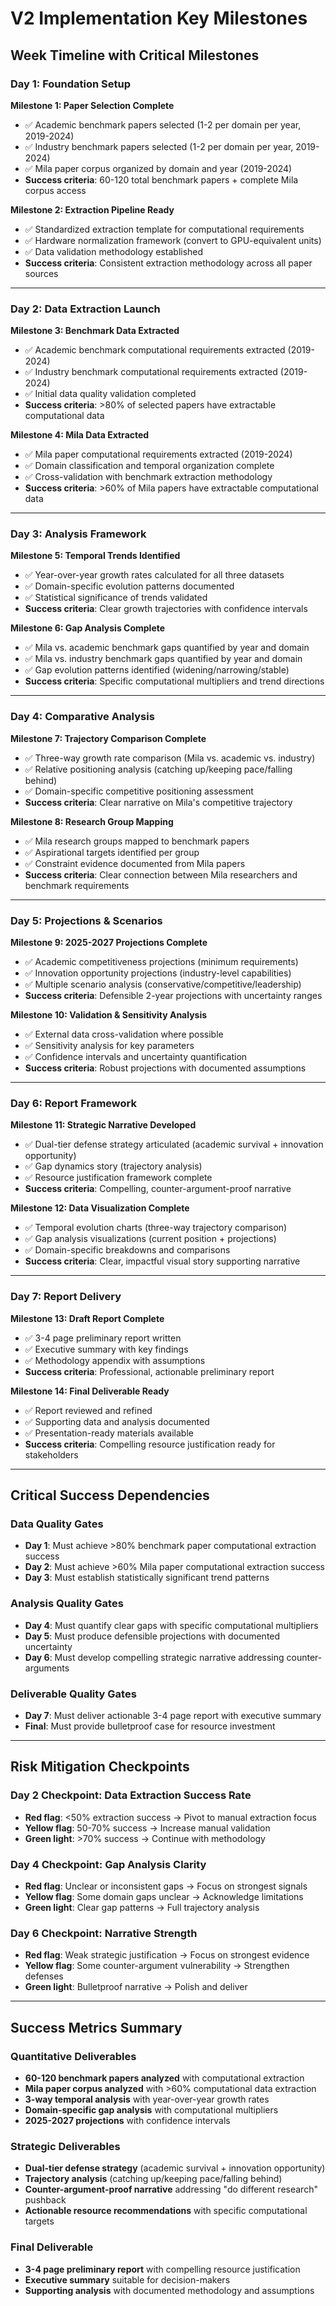 # V2 Implementation Key Milestones

## Week Timeline with Critical Milestones

### Day 1: Foundation Setup
**Milestone 1: Paper Selection Complete**
- ✅ Academic benchmark papers selected (1-2 per domain per year, 2019-2024)
- ✅ Industry benchmark papers selected (1-2 per domain per year, 2019-2024)
- ✅ Mila paper corpus organized by domain and year (2019-2024)
- **Success criteria**: 60-120 total benchmark papers + complete Mila corpus access

**Milestone 2: Extraction Pipeline Ready**
- ✅ Standardized extraction template for computational requirements
- ✅ Hardware normalization framework (convert to GPU-equivalent units)
- ✅ Data validation methodology established
- **Success criteria**: Consistent extraction methodology across all paper sources

---

### Day 2: Data Extraction Launch
**Milestone 3: Benchmark Data Extracted**
- ✅ Academic benchmark computational requirements extracted (2019-2024)
- ✅ Industry benchmark computational requirements extracted (2019-2024)
- ✅ Initial data quality validation completed
- **Success criteria**: >80% of selected papers have extractable computational data

**Milestone 4: Mila Data Extracted**
- ✅ Mila paper computational requirements extracted (2019-2024)
- ✅ Domain classification and temporal organization complete
- ✅ Cross-validation with benchmark extraction methodology
- **Success criteria**: >60% of Mila papers have extractable computational data

---

### Day 3: Analysis Framework
**Milestone 5: Temporal Trends Identified**
- ✅ Year-over-year growth rates calculated for all three datasets
- ✅ Domain-specific evolution patterns documented
- ✅ Statistical significance of trends validated
- **Success criteria**: Clear growth trajectories with confidence intervals

**Milestone 6: Gap Analysis Complete**
- ✅ Mila vs. academic benchmark gaps quantified by year and domain
- ✅ Mila vs. industry benchmark gaps quantified by year and domain
- ✅ Gap evolution patterns identified (widening/narrowing/stable)
- **Success criteria**: Specific computational multipliers and trend directions

---

### Day 4: Comparative Analysis
**Milestone 7: Trajectory Comparison Complete**
- ✅ Three-way growth rate comparison (Mila vs. academic vs. industry)
- ✅ Relative positioning analysis (catching up/keeping pace/falling behind)
- ✅ Domain-specific competitive positioning assessment
- **Success criteria**: Clear narrative on Mila's competitive trajectory

**Milestone 8: Research Group Mapping**
- ✅ Mila research groups mapped to benchmark papers
- ✅ Aspirational targets identified per group
- ✅ Constraint evidence documented from Mila papers
- **Success criteria**: Clear connection between Mila researchers and benchmark requirements

---

### Day 5: Projections & Scenarios
**Milestone 9: 2025-2027 Projections Complete**
- ✅ Academic competitiveness projections (minimum requirements)
- ✅ Innovation opportunity projections (industry-level capabilities)
- ✅ Multiple scenario analysis (conservative/competitive/leadership)
- **Success criteria**: Defensible 2-year projections with uncertainty ranges

**Milestone 10: Validation & Sensitivity Analysis**
- ✅ External data cross-validation where possible
- ✅ Sensitivity analysis for key parameters
- ✅ Confidence intervals and uncertainty quantification
- **Success criteria**: Robust projections with documented assumptions

---

### Day 6: Report Framework
**Milestone 11: Strategic Narrative Developed**
- ✅ Dual-tier defense strategy articulated (academic survival + innovation opportunity)
- ✅ Gap dynamics story (trajectory analysis)
- ✅ Resource justification framework complete
- **Success criteria**: Compelling, counter-argument-proof narrative

**Milestone 12: Data Visualization Complete**
- ✅ Temporal evolution charts (three-way trajectory comparison)
- ✅ Gap analysis visualizations (current position + projections)
- ✅ Domain-specific breakdowns and comparisons
- **Success criteria**: Clear, impactful visual story supporting narrative

---

### Day 7: Report Delivery
**Milestone 13: Draft Report Complete**
- ✅ 3-4 page preliminary report written
- ✅ Executive summary with key findings
- ✅ Methodology appendix with assumptions
- **Success criteria**: Professional, actionable preliminary report

**Milestone 14: Final Deliverable Ready**
- ✅ Report reviewed and refined
- ✅ Supporting data and analysis documented
- ✅ Presentation-ready materials available
- **Success criteria**: Compelling resource justification ready for stakeholders

---

## Critical Success Dependencies

### Data Quality Gates
- **Day 1**: Must achieve >80% benchmark paper computational extraction success
- **Day 2**: Must achieve >60% Mila paper computational extraction success
- **Day 3**: Must establish statistically significant trend patterns

### Analysis Quality Gates
- **Day 4**: Must quantify clear gaps with specific computational multipliers
- **Day 5**: Must produce defensible projections with documented uncertainty
- **Day 6**: Must develop compelling strategic narrative addressing counter-arguments

### Deliverable Quality Gates
- **Day 7**: Must deliver actionable 3-4 page report with executive summary
- **Final**: Must provide bulletproof case for resource investment

---

## Risk Mitigation Checkpoints

### Day 2 Checkpoint: Data Extraction Success Rate
- **Red flag**: <50% extraction success → Pivot to manual extraction focus
- **Yellow flag**: 50-70% success → Increase manual validation
- **Green light**: >70% success → Continue with methodology

### Day 4 Checkpoint: Gap Analysis Clarity
- **Red flag**: Unclear or inconsistent gaps → Focus on strongest signals
- **Yellow flag**: Some domain gaps unclear → Acknowledge limitations
- **Green light**: Clear gap patterns → Full trajectory analysis

### Day 6 Checkpoint: Narrative Strength
- **Red flag**: Weak strategic justification → Focus on strongest evidence
- **Yellow flag**: Some counter-argument vulnerability → Strengthen defenses
- **Green light**: Bulletproof narrative → Polish and deliver

---

## Success Metrics Summary

### Quantitative Deliverables
- **60-120 benchmark papers analyzed** with computational extraction
- **Mila paper corpus analyzed** with >60% computational data extraction
- **3-way temporal analysis** with year-over-year growth rates
- **Domain-specific gap analysis** with computational multipliers
- **2025-2027 projections** with confidence intervals

### Strategic Deliverables
- **Dual-tier defense strategy** (academic survival + innovation opportunity)
- **Trajectory analysis** (catching up/keeping pace/falling behind)
- **Counter-argument-proof narrative** addressing "do different research" pushback
- **Actionable resource recommendations** with specific computational targets

### Final Deliverable
- **3-4 page preliminary report** with compelling resource justification
- **Executive summary** suitable for decision-makers
- **Supporting analysis** with documented methodology and assumptions